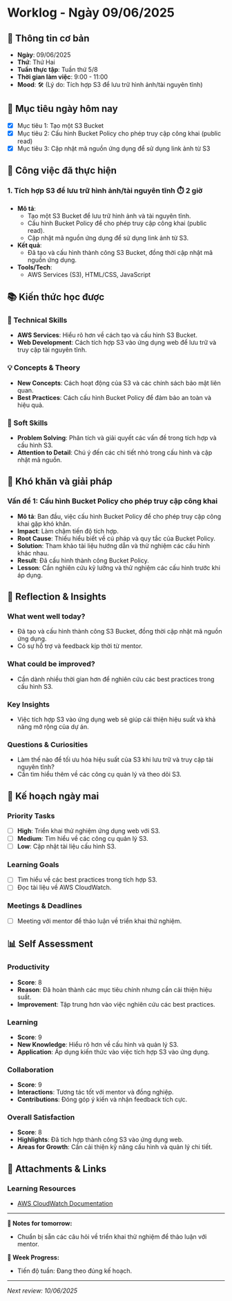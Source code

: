 # Worklog - Ngày 09/06/2025

## 📅 Thông tin cơ bản
- **Ngày**: 09/06/2025
- **Thứ**: Thứ Hai
- **Tuần thực tập**: Tuần thứ 5/8
- **Thời gian làm việc**: 9:00 - 11:00
- **Mood**: 🛠️ (Lý do: Tích hợp S3 để lưu trữ hình ảnh/tài nguyên tĩnh)

## 🎯 Mục tiêu ngày hôm nay
- [x] Mục tiêu 1: Tạo một S3 Bucket
- [x] Mục tiêu 2: Cấu hình Bucket Policy cho phép truy cập công khai (public read)
- [x] Mục tiêu 3: Cập nhật mã nguồn ứng dụng để sử dụng link ảnh từ S3

## 💼 Công việc đã thực hiện

### 1. Tích hợp S3 để lưu trữ hình ảnh/tài nguyên tĩnh ⏱️ 2 giờ
- **Mô tả**: 
  - Tạo một S3 Bucket để lưu trữ hình ảnh và tài nguyên tĩnh.
  - Cấu hình Bucket Policy để cho phép truy cập công khai (public read).
  - Cập nhật mã nguồn ứng dụng để sử dụng link ảnh từ S3.
- **Kết quả**: 
  - Đã tạo và cấu hình thành công S3 Bucket, đồng thời cập nhật mã nguồn ứng dụng.
- **Tools/Tech**: 
  - AWS Services (S3), HTML/CSS, JavaScript

## 📚 Kiến thức học được

### 🔧 Technical Skills
- **AWS Services**: Hiểu rõ hơn về cách tạo và cấu hình S3 Bucket.
- **Web Development**: Cách tích hợp S3 vào ứng dụng web để lưu trữ và truy cập tài nguyên tĩnh.

### 💡 Concepts & Theory
- **New Concepts**: Cách hoạt động của S3 và các chính sách bảo mật liên quan.
- **Best Practices**: Cách cấu hình Bucket Policy để đảm bảo an toàn và hiệu quả.

### 🤝 Soft Skills
- **Problem Solving**: Phân tích và giải quyết các vấn đề trong tích hợp và cấu hình S3.
- **Attention to Detail**: Chú ý đến các chi tiết nhỏ trong cấu hình và cập nhật mã nguồn.

## 🚧 Khó khăn và giải pháp

### Vấn đề 1: Cấu hình Bucket Policy cho phép truy cập công khai
- **Mô tả**: Ban đầu, việc cấu hình Bucket Policy để cho phép truy cập công khai gặp khó khăn.
- **Impact**: Làm chậm tiến độ tích hợp.
- **Root Cause**: Thiếu hiểu biết về cú pháp và quy tắc của Bucket Policy.
- **Solution**: Tham khảo tài liệu hướng dẫn và thử nghiệm các cấu hình khác nhau.
- **Result**: Đã cấu hình thành công Bucket Policy.
- **Lesson**: Cần nghiên cứu kỹ lưỡng và thử nghiệm các cấu hình trước khi áp dụng.

## 🤔 Reflection & Insights

### What went well today?
- Đã tạo và cấu hình thành công S3 Bucket, đồng thời cập nhật mã nguồn ứng dụng.
- Có sự hỗ trợ và feedback kịp thời từ mentor.

### What could be improved?
- Cần dành nhiều thời gian hơn để nghiên cứu các best practices trong cấu hình S3.

### Key Insights
- Việc tích hợp S3 vào ứng dụng web sẽ giúp cải thiện hiệu suất và khả năng mở rộng của dự án.

### Questions & Curiosities
- Làm thế nào để tối ưu hóa hiệu suất của S3 khi lưu trữ và truy cập tài nguyên tĩnh?
- Cần tìm hiểu thêm về các công cụ quản lý và theo dõi S3.

## 📅 Kế hoạch ngày mai

### Priority Tasks
- [ ] **High**: Triển khai thử nghiệm ứng dụng web với S3.
- [ ] **Medium**: Tìm hiểu về các công cụ quản lý S3.
- [ ] **Low**: Cập nhật tài liệu cấu hình S3.

### Learning Goals
- [ ] Tìm hiểu về các best practices trong tích hợp S3.
- [ ] Đọc tài liệu về AWS CloudWatch.

### Meetings & Deadlines
- [ ] Meeting với mentor để thảo luận về triển khai thử nghiệm.

## 📊 Self Assessment

### Productivity
- **Score**: 8
- **Reason**: Đã hoàn thành các mục tiêu chính nhưng cần cải thiện hiệu suất.
- **Improvement**: Tập trung hơn vào việc nghiên cứu các best practices.

### Learning
- **Score**: 9
- **New Knowledge**: Hiểu rõ hơn về cấu hình và quản lý S3.
- **Application**: Áp dụng kiến thức vào việc tích hợp S3 vào ứng dụng.

### Collaboration
- **Score**: 9
- **Interactions**: Tương tác tốt với mentor và đồng nghiệp.
- **Contributions**: Đóng góp ý kiến và nhận feedback tích cực.

### Overall Satisfaction
- **Score**: 8
- **Highlights**: Đã tích hợp thành công S3 vào ứng dụng web.
- **Areas for Growth**: Cần cải thiện kỹ năng cấu hình và quản lý chi tiết.

## 📎 Attachments & Links


### Learning Resources
- [AWS CloudWatch Documentation](https://aws.amazon.com/cloudwatch/)

---

**📝 Notes for tomorrow:**
- Chuẩn bị sẵn các câu hỏi về triển khai thử nghiệm để thảo luận với mentor.

**🎯 Week Progress:**
- Tiến độ tuần: Đang theo đúng kế hoạch.

---
*Next review: 10/06/2025*
